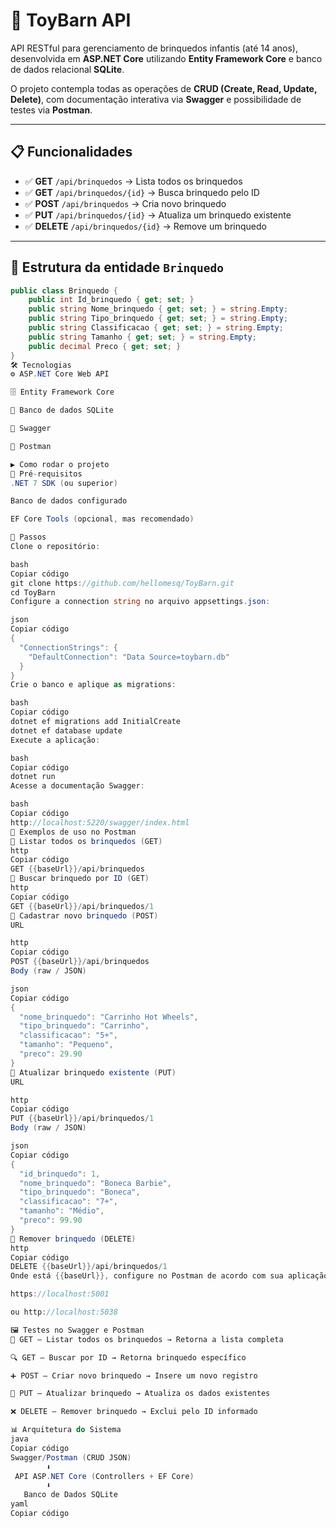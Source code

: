 # 🎠 ToyBarn API

API RESTful para gerenciamento de brinquedos infantis (até 14 anos), desenvolvida em **ASP.NET Core** utilizando **Entity Framework Core** e banco de dados relacional **SQLite**.  

O projeto contempla todas as operações de **CRUD (Create, Read, Update, Delete)**, com documentação interativa via **Swagger** e possibilidade de testes via **Postman**.

---

## 📋 Funcionalidades

- ✅ **GET** `/api/brinquedos` → Lista todos os brinquedos  
- ✅ **GET** `/api/brinquedos/{id}` → Busca brinquedo pelo ID  
- ✅ **POST** `/api/brinquedos` → Cria novo brinquedo  
- ✅ **PUT** `/api/brinquedos/{id}` → Atualiza um brinquedo existente  
- ✅ **DELETE** `/api/brinquedos/{id}` → Remove um brinquedo  

---

## 🧩 Estrutura da entidade `Brinquedo`

```csharp
public class Brinquedo {
    public int Id_brinquedo { get; set; }
    public string Nome_brinquedo { get; set; } = string.Empty;
    public string Tipo_brinquedo { get; set; } = string.Empty;
    public string Classificacao { get; set; } = string.Empty;
    public string Tamanho { get; set; } = string.Empty;
    public decimal Preco { get; set; }
}
🛠️ Tecnologias
⚙️ ASP.NET Core Web API

🗄️ Entity Framework Core

💾 Banco de dados SQLite

📑 Swagger

🔬 Postman

▶️ Como rodar o projeto
🔹 Pré-requisitos
.NET 7 SDK (ou superior)

Banco de dados configurado

EF Core Tools (opcional, mas recomendado)

🔹 Passos
Clone o repositório:

bash
Copiar código
git clone https://github.com/hellomesq/ToyBarn.git
cd ToyBarn
Configure a connection string no arquivo appsettings.json:

json
Copiar código
{
  "ConnectionStrings": {
    "DefaultConnection": "Data Source=toybarn.db"
  }
}
Crie o banco e aplique as migrations:

bash
Copiar código
dotnet ef migrations add InitialCreate
dotnet ef database update
Execute a aplicação:

bash
Copiar código
dotnet run
Acesse a documentação Swagger:

bash
Copiar código
http://localhost:5220/swagger/index.html
📌 Exemplos de uso no Postman
🔹 Listar todos os brinquedos (GET)
http
Copiar código
GET {{baseUrl}}/api/brinquedos
🔹 Buscar brinquedo por ID (GET)
http
Copiar código
GET {{baseUrl}}/api/brinquedos/1
🔹 Cadastrar novo brinquedo (POST)
URL

http
Copiar código
POST {{baseUrl}}/api/brinquedos
Body (raw / JSON)

json
Copiar código
{
  "nome_brinquedo": "Carrinho Hot Wheels",
  "tipo_brinquedo": "Carrinho",
  "classificacao": "5+",
  "tamanho": "Pequeno",
  "preco": 29.90
}
🔹 Atualizar brinquedo existente (PUT)
URL

http
Copiar código
PUT {{baseUrl}}/api/brinquedos/1
Body (raw / JSON)

json
Copiar código
{
  "id_brinquedo": 1,
  "nome_brinquedo": "Boneca Barbie",
  "tipo_brinquedo": "Boneca",
  "classificacao": "7+",
  "tamanho": "Médio",
  "preco": 99.90
}
🔹 Remover brinquedo (DELETE)
http
Copiar código
DELETE {{baseUrl}}/api/brinquedos/1
Onde está {{baseUrl}}, configure no Postman de acordo com sua aplicação, por exemplo:

https://localhost:5001

ou http://localhost:5038

🖼️ Testes no Swagger e Postman
📄 GET – Listar todos os brinquedos → Retorna a lista completa

🔍 GET – Buscar por ID → Retorna brinquedo específico

➕ POST – Criar novo brinquedo → Insere um novo registro

🔄 PUT – Atualizar brinquedo → Atualiza os dados existentes

❌ DELETE – Remover brinquedo → Exclui pelo ID informado

📊 Arquitetura do Sistema
java
Copiar código
Swagger/Postman (CRUD JSON)
        ⬇
 API ASP.NET Core (Controllers + EF Core)
        ⬇
   Banco de Dados SQLite
yaml
Copiar código
